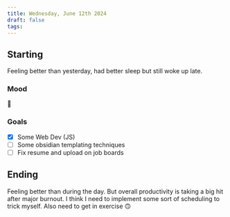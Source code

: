 ```yaml
---
title: Wednesday, June 12th 2024
draft: false
tags: 
---
```

## Starting 

Feeling better than yesterday, had better sleep but still woke up late.

### Mood
🫤
### Goals

- [x] Some Web Dev (JS)
- [ ] Some obsidian templating techniques
- [ ] Fix resume and upload on job boards

## Ending

Feeling better than during the day. But overall productivity is taking a big hit after major burnout. I think I need to implement some sort of scheduling to trick myself. Also need to get in exercise 🙃